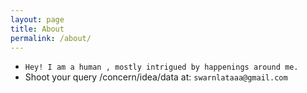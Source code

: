 ```yaml
---
layout: page
title: About
permalink: /about/
--- 
```


- `Hey! I am a human , mostly intrigued by happenings around me.`
- Shoot your query /concern/idea/data at: 
`swarnlataaa@gmail.com` 